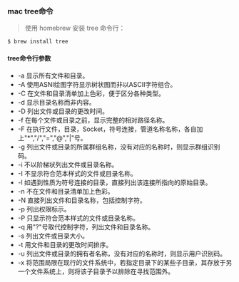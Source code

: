 ### mac tree命令
> 使用 homebrew 安装 tree 命令行：
```
$ brew install tree
```
#### tree命令行参数
+ -a 显示所有文件和目录。
+ -A 使用ASNI绘图字符显示树状图而非以ASCII字符组合。
+ -C 在文件和目录清单加上色彩，便于区分各种类型。
+ -d 显示目录名称而非内容。
+ -D 列出文件或目录的更改时间。
+ -f 在每个文件或目录之前，显示完整的相对路径名称。
+ -F 在执行文件，目录，Socket，符号连接，管道名称名称，各自加上"*","/","=","@","|"号。
+ -g 列出文件或目录的所属群组名称，没有对应的名称时，则显示群组识别码。
+ -i 不以阶梯状列出文件或目录名称。
+ -I 不显示符合范本样式的文件或目录名称。
+ -l 如遇到性质为符号连接的目录，直接列出该连接所指向的原始目录。
+ -n 不在文件和目录清单加上色彩。
+ -N 直接列出文件和目录名称，包括控制字符。
+ -p 列出权限标示。
+ -P 只显示符合范本样式的文件或目录名称。
+ -q 用"?"号取代控制字符，列出文件和目录名称。
+ -s 列出文件或目录大小。
+ -t 用文件和目录的更改时间排序。
+ -u 列出文件或目录的拥有者名称，没有对应的名称时，则显示用户识别码。
+ -x 将范围局限在现行的文件系统中，若指定目录下的某些子目录，其存放于另一个文件系统上，则将该子目录予以排除在寻找范围外。